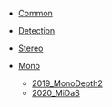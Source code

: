 - [Common](Common/)

- [Detection](Detection/)
<!-- 
  - [2019_FCOS](Detection/FCOS.md) -->

- [Stereo](Stereo/README.md)

  <!-- - [2019_HD3](Stereo/HD3.md)
  - [2020_HITNet](Stereo/HITNet.md) -->

- [Mono](Mono/)

  - [2019_MonoDepth2](Mono/MonoDepth2.md)
  - [2020_MiDaS](Mono/MiDaS.md)